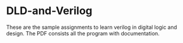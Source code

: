 # DLD-and-Verilog
These are the sample assignments to learn verilog in digital logic and design. The PDF consists all the program with documentation.
